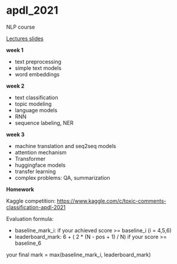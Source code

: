 # apdl_2021
NLP course 

[Lectures slides](https://drive.google.com/drive/folders/1P5im0gWdqrUYCwQKIFXGu6gCU7H5ILhW?usp=sharing)

**week 1**
- text preprocessing
- simple text models
- word embeddings


**week 2**
- text classification
- topic modeling
- language models
- RNN
- sequence labeling, NER


**week 3**
- machine translation and seq2seq models
- attention mechanism
- Transformer
- huggingface models
- transfer learning
- complex problems: QA, summarization

**Homework**

Kaggle competition: https://www.kaggle.com/c/toxic-comments-classification-apdl-2021

Evaluation formula:

- baseline_mark_i: if your achieved score >= baseline_i (i = 4,5,6)
- leaderboard_mark: 6 + ( 2 * (N - pos + 1) / N) if your score >= baseline_6

your final mark = max(baseline_mark_i, leaderboard_mark)

